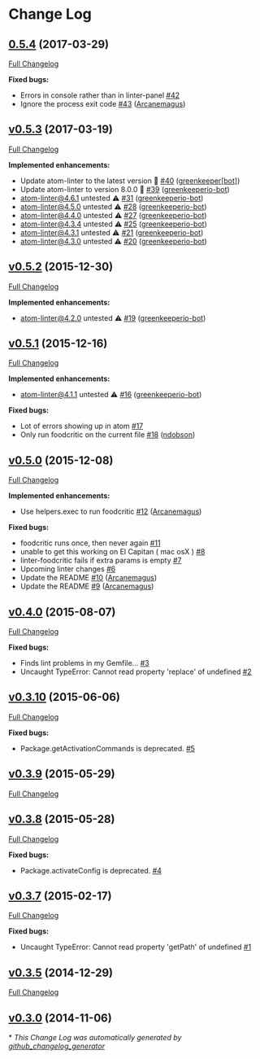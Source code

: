 # Change Log

## [0.5.4](https://github.com/AtomLinter/linter-foodcritic/tree/0.5.4) (2017-03-29)
[Full Changelog](https://github.com/AtomLinter/linter-foodcritic/compare/v0.5.3...0.5.4)

**Fixed bugs:**

- Errors in console rather than in linter-panel [\#42](https://github.com/AtomLinter/linter-foodcritic/issues/42)
- Ignore the process exit code [\#43](https://github.com/AtomLinter/linter-foodcritic/pull/43) ([Arcanemagus](https://github.com/Arcanemagus))

## [v0.5.3](https://github.com/AtomLinter/linter-foodcritic/tree/v0.5.3) (2017-03-19)
[Full Changelog](https://github.com/AtomLinter/linter-foodcritic/compare/v0.5.2...v0.5.3)

**Implemented enhancements:**

- Update atom-linter to the latest version 🚀 [\#40](https://github.com/AtomLinter/linter-foodcritic/pull/40) ([greenkeeper[bot]](https://github.com/integration/greenkeeper))
- Update atom-linter to version 8.0.0 🚀 [\#39](https://github.com/AtomLinter/linter-foodcritic/pull/39) ([greenkeeperio-bot](https://github.com/greenkeeperio-bot))
- atom-linter@4.6.1 untested ⚠️ [\#31](https://github.com/AtomLinter/linter-foodcritic/pull/31) ([greenkeeperio-bot](https://github.com/greenkeeperio-bot))
- atom-linter@4.5.0 untested ⚠️ [\#28](https://github.com/AtomLinter/linter-foodcritic/pull/28) ([greenkeeperio-bot](https://github.com/greenkeeperio-bot))
- atom-linter@4.4.0 untested ⚠️ [\#27](https://github.com/AtomLinter/linter-foodcritic/pull/27) ([greenkeeperio-bot](https://github.com/greenkeeperio-bot))
- atom-linter@4.3.4 untested ⚠️ [\#25](https://github.com/AtomLinter/linter-foodcritic/pull/25) ([greenkeeperio-bot](https://github.com/greenkeeperio-bot))
- atom-linter@4.3.1 untested ⚠️ [\#21](https://github.com/AtomLinter/linter-foodcritic/pull/21) ([greenkeeperio-bot](https://github.com/greenkeeperio-bot))
- atom-linter@4.3.0 untested ⚠️ [\#20](https://github.com/AtomLinter/linter-foodcritic/pull/20) ([greenkeeperio-bot](https://github.com/greenkeeperio-bot))

## [v0.5.2](https://github.com/AtomLinter/linter-foodcritic/tree/v0.5.2) (2015-12-30)
[Full Changelog](https://github.com/AtomLinter/linter-foodcritic/compare/v0.5.1...v0.5.2)

**Implemented enhancements:**

- atom-linter@4.2.0 untested ⚠️ [\#19](https://github.com/AtomLinter/linter-foodcritic/pull/19) ([greenkeeperio-bot](https://github.com/greenkeeperio-bot))

## [v0.5.1](https://github.com/AtomLinter/linter-foodcritic/tree/v0.5.1) (2015-12-16)
[Full Changelog](https://github.com/AtomLinter/linter-foodcritic/compare/v0.5.0...v0.5.1)

**Implemented enhancements:**

- atom-linter@4.1.1 untested ⚠️ [\#16](https://github.com/AtomLinter/linter-foodcritic/pull/16) ([greenkeeperio-bot](https://github.com/greenkeeperio-bot))

**Fixed bugs:**

- Lot of errors showing up in atom [\#17](https://github.com/AtomLinter/linter-foodcritic/issues/17)
- Only run foodcritic on the current file [\#18](https://github.com/AtomLinter/linter-foodcritic/pull/18) ([ndobson](https://github.com/ndobson))

## [v0.5.0](https://github.com/AtomLinter/linter-foodcritic/tree/v0.5.0) (2015-12-08)
[Full Changelog](https://github.com/AtomLinter/linter-foodcritic/compare/v0.4.0...v0.5.0)

**Implemented enhancements:**

- Use helpers.exec to run foodcritic [\#12](https://github.com/AtomLinter/linter-foodcritic/pull/12) ([Arcanemagus](https://github.com/Arcanemagus))

**Fixed bugs:**

- foodcritic runs once, then never again [\#11](https://github.com/AtomLinter/linter-foodcritic/issues/11)
- unable to get this working on El Capitan \( mac osX \) [\#8](https://github.com/AtomLinter/linter-foodcritic/issues/8)
- linter-foodcritic fails if extra params is empty [\#7](https://github.com/AtomLinter/linter-foodcritic/issues/7)
- Upcoming linter changes [\#6](https://github.com/AtomLinter/linter-foodcritic/issues/6)
- Update the README [\#10](https://github.com/AtomLinter/linter-foodcritic/pull/10) ([Arcanemagus](https://github.com/Arcanemagus))
- Update the README [\#9](https://github.com/AtomLinter/linter-foodcritic/pull/9) ([Arcanemagus](https://github.com/Arcanemagus))

## [v0.4.0](https://github.com/AtomLinter/linter-foodcritic/tree/v0.4.0) (2015-08-07)
[Full Changelog](https://github.com/AtomLinter/linter-foodcritic/compare/v0.3.10...v0.4.0)

**Fixed bugs:**

- Finds lint problems in my Gemfile... [\#3](https://github.com/AtomLinter/linter-foodcritic/issues/3)
- Uncaught TypeError: Cannot read property 'replace' of undefined [\#2](https://github.com/AtomLinter/linter-foodcritic/issues/2)

## [v0.3.10](https://github.com/AtomLinter/linter-foodcritic/tree/v0.3.10) (2015-06-06)
[Full Changelog](https://github.com/AtomLinter/linter-foodcritic/compare/v0.3.9...v0.3.10)

**Fixed bugs:**

- Package.getActivationCommands is deprecated. [\#5](https://github.com/AtomLinter/linter-foodcritic/issues/5)

## [v0.3.9](https://github.com/AtomLinter/linter-foodcritic/tree/v0.3.9) (2015-05-29)
[Full Changelog](https://github.com/AtomLinter/linter-foodcritic/compare/v0.3.8...v0.3.9)

## [v0.3.8](https://github.com/AtomLinter/linter-foodcritic/tree/v0.3.8) (2015-05-28)
[Full Changelog](https://github.com/AtomLinter/linter-foodcritic/compare/v0.3.7...v0.3.8)

**Fixed bugs:**

- Package.activateConfig is deprecated. [\#4](https://github.com/AtomLinter/linter-foodcritic/issues/4)

## [v0.3.7](https://github.com/AtomLinter/linter-foodcritic/tree/v0.3.7) (2015-02-17)
[Full Changelog](https://github.com/AtomLinter/linter-foodcritic/compare/v0.3.5...v0.3.7)

**Fixed bugs:**

- Uncaught TypeError: Cannot read property 'getPath' of undefined [\#1](https://github.com/AtomLinter/linter-foodcritic/issues/1)

## [v0.3.5](https://github.com/AtomLinter/linter-foodcritic/tree/v0.3.5) (2014-12-29)
[Full Changelog](https://github.com/AtomLinter/linter-foodcritic/compare/v0.3.0...v0.3.5)

## [v0.3.0](https://github.com/AtomLinter/linter-foodcritic/tree/v0.3.0) (2014-11-06)


\* *This Change Log was automatically generated by [github_changelog_generator](https://github.com/skywinder/Github-Changelog-Generator)*
